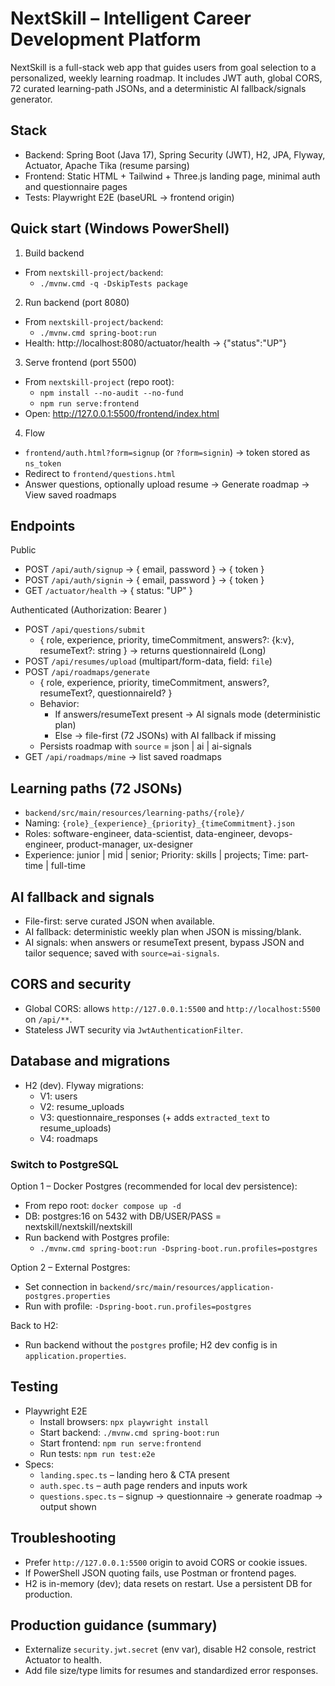 # NextSkill – Intelligent Career Development Platform

NextSkill is a full-stack web app that guides users from goal selection to a personalized, weekly learning roadmap. It includes JWT auth, global CORS, 72 curated learning-path JSONs, and a deterministic AI fallback/signals generator.

## Stack
- Backend: Spring Boot (Java 17), Spring Security (JWT), H2, JPA, Flyway, Actuator, Apache Tika (resume parsing)
- Frontend: Static HTML + Tailwind + Three.js landing page, minimal auth and questionnaire pages
- Tests: Playwright E2E (baseURL → frontend origin)

## Quick start (Windows PowerShell)

1) Build backend
- From `nextskill-project/backend`:
	- `./mvnw.cmd -q -DskipTests package`

2) Run backend (port 8080)
- From `nextskill-project/backend`:
	- `./mvnw.cmd spring-boot:run`
- Health: http://localhost:8080/actuator/health → {"status":"UP"}

3) Serve frontend (port 5500)
- From `nextskill-project` (repo root):
	- `npm install --no-audit --no-fund`
	- `npm run serve:frontend`
- Open: http://127.0.0.1:5500/frontend/index.html

4) Flow
- `frontend/auth.html?form=signup` (or `?form=signin`) → token stored as `ns_token`
- Redirect to `frontend/questions.html`
- Answer questions, optionally upload resume → Generate roadmap → View saved roadmaps

## Endpoints

Public
- POST `/api/auth/signup` → { email, password } → { token }
- POST `/api/auth/signin` → { email, password } → { token }
- GET `/actuator/health` → { status: "UP" }

Authenticated (Authorization: Bearer <JWT>)
- POST `/api/questions/submit`
	- { role, experience, priority, timeCommitment, answers?: {k:v}, resumeText?: string } → returns questionnaireId (Long)
- POST `/api/resumes/upload` (multipart/form-data, field: `file`)
- POST `/api/roadmaps/generate`
	- { role, experience, priority, timeCommitment, answers?, resumeText?, questionnaireId? }
	- Behavior:
		- If answers/resumeText present → AI signals mode (deterministic plan)
		- Else → file-first (72 JSONs) with AI fallback if missing
	- Persists roadmap with `source` = json | ai | ai-signals
- GET `/api/roadmaps/mine` → list saved roadmaps

## Learning paths (72 JSONs)

- `backend/src/main/resources/learning-paths/{role}/`
- Naming: `{role}_{experience}_{priority}_{timeCommitment}.json`
- Roles: software-engineer, data-scientist, data-engineer, devops-engineer, product-manager, ux-designer
- Experience: junior | mid | senior; Priority: skills | projects; Time: part-time | full-time

## AI fallback and signals

- File-first: serve curated JSON when available.
- AI fallback: deterministic weekly plan when JSON is missing/blank.
- AI signals: when answers or resumeText present, bypass JSON and tailor sequence; saved with `source=ai-signals`.

## CORS and security

- Global CORS: allows `http://127.0.0.1:5500` and `http://localhost:5500` on `/api/**`.
- Stateless JWT security via `JwtAuthenticationFilter`.

## Database and migrations

- H2 (dev). Flyway migrations:
	- V1: users
	- V2: resume_uploads
	- V3: questionnaire_responses (+ adds `extracted_text` to resume_uploads)
	- V4: roadmaps

### Switch to PostgreSQL

Option 1 – Docker Postgres (recommended for local dev persistence):
- From repo root: `docker compose up -d`
- DB: postgres:16 on 5432 with DB/USER/PASS = nextskill/nextskill/nextskill
- Run backend with Postgres profile:
  - `./mvnw.cmd spring-boot:run -Dspring-boot.run.profiles=postgres`

Option 2 – External Postgres:
- Set connection in `backend/src/main/resources/application-postgres.properties`
- Run with profile: `-Dspring-boot.run.profiles=postgres`

Back to H2:
- Run backend without the `postgres` profile; H2 dev config is in `application.properties`.

## Testing

- Playwright E2E
	- Install browsers: `npx playwright install`
	- Start backend: `./mvnw.cmd spring-boot:run`
	- Start frontend: `npm run serve:frontend`
	- Run tests: `npm run test:e2e`
- Specs:
	- `landing.spec.ts` – landing hero & CTA present
	- `auth.spec.ts` – auth page renders and inputs work
	- `questions.spec.ts` – signup → questionnaire → generate roadmap → output shown

## Troubleshooting

- Prefer `http://127.0.0.1:5500` origin to avoid CORS or cookie issues.
- If PowerShell JSON quoting fails, use Postman or frontend pages.
- H2 is in-memory (dev); data resets on restart. Use a persistent DB for production.

## Production guidance (summary)

- Externalize `security.jwt.secret` (env var), disable H2 console, restrict Actuator to health.
- Add file size/type limits for resumes and standardized error responses.